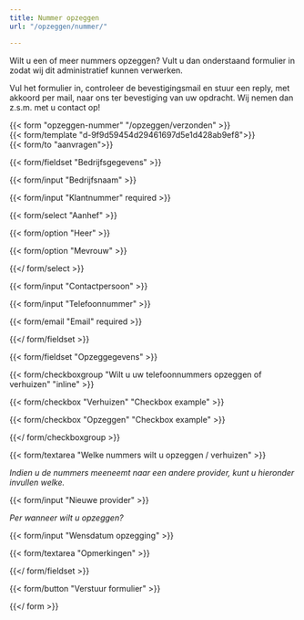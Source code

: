 ```yaml
---
title: Nummer opzeggen
url: "/opzeggen/nummer/"

---
```

Wilt u een of meer nummers opzeggen? Vult u dan onderstaand formulier in zodat wij dit administratief kunnen verwerken.

Vul het formulier in, controleer de bevestigingsmail en stuur een reply, met akkoord per mail, naar ons ter bevestiging van uw opdracht. Wij nemen dan z.s.m. met u contact op!

{{< form "opzeggen-nummer" "/opzeggen/verzonden" >}}  
{{< form/template "d-9f9d59454d29461697d5e1d428ab9ef8">}}  
{{< form/to "aanvragen">}}

{{< form/fieldset "Bedrijfsgegevens" >}}

{{< form/input "Bedrijfsnaam" >}}

{{< form/input "Klantnummer" required >}}

{{< form/select "Aanhef" >}}

{{< form/option "Heer" >}}

{{< form/option "Mevrouw" >}}

{{</ form/select >}}

{{< form/input "Contactpersoon" >}}

{{< form/input "Telefoonnummer" >}}

{{< form/email "Email" required >}}

{{</ form/fieldset >}}

{{< form/fieldset "Opzeggegevens" >}}

{{< form/checkboxgroup "Wilt u uw telefoonnummers opzeggen of verhuizen" "inline" >}}

{{< form/checkbox "Verhuizen" "Checkbox example" >}}

{{< form/checkbox "Opzeggen" "Checkbox example" >}}

{{</ form/checkboxgroup >}}

{{< form/textarea "Welke nummers wilt u opzeggen / verhuizen" >}}

_Indien u de nummers meeneemt naar een andere provider, kunt u hieronder invullen welke._

{{< form/input "Nieuwe provider" >}}

_Per wanneer wilt u opzeggen?_

{{< form/input "Wensdatum opzegging" >}}

{{< form/textarea "Opmerkingen" >}}

{{</ form/fieldset >}}

{{< form/button "Verstuur formulier" >}}

{{</ form >}}